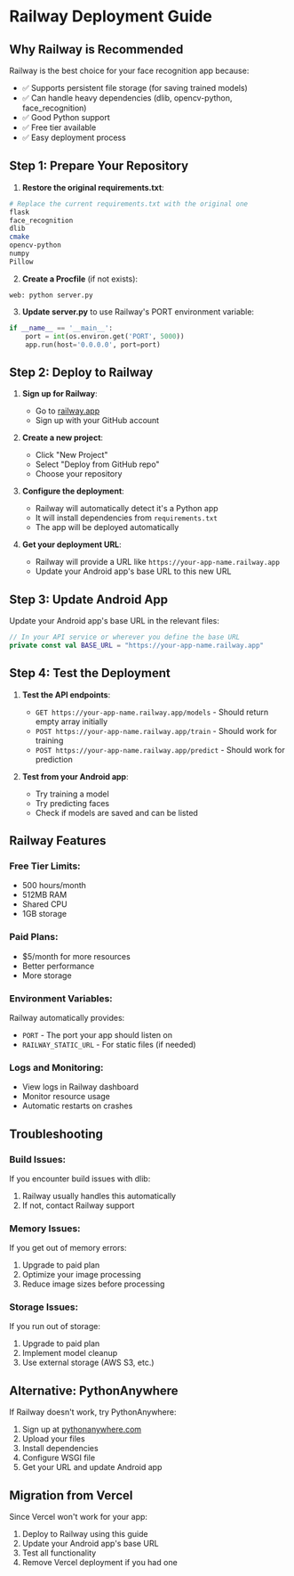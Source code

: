 # Railway Deployment Guide

## Why Railway is Recommended

Railway is the best choice for your face recognition app because:
- ✅ Supports persistent file storage (for saving trained models)
- ✅ Can handle heavy dependencies (dlib, opencv-python, face_recognition)
- ✅ Good Python support
- ✅ Free tier available
- ✅ Easy deployment process

## Step 1: Prepare Your Repository

1. **Restore the original requirements.txt**:
```bash
# Replace the current requirements.txt with the original one
flask
face_recognition
dlib
cmake
opencv-python
numpy
Pillow
```

2. **Create a Procfile** (if not exists):
```
web: python server.py
```

3. **Update server.py** to use Railway's PORT environment variable:
```python
if __name__ == '__main__':
    port = int(os.environ.get('PORT', 5000))
    app.run(host='0.0.0.0', port=port)
```

## Step 2: Deploy to Railway

1. **Sign up for Railway**:
   - Go to [railway.app](https://railway.app)
   - Sign up with your GitHub account

2. **Create a new project**:
   - Click "New Project"
   - Select "Deploy from GitHub repo"
   - Choose your repository

3. **Configure the deployment**:
   - Railway will automatically detect it's a Python app
   - It will install dependencies from `requirements.txt`
   - The app will be deployed automatically

4. **Get your deployment URL**:
   - Railway will provide a URL like `https://your-app-name.railway.app`
   - Update your Android app's base URL to this new URL

## Step 3: Update Android App

Update your Android app's base URL in the relevant files:

```kotlin
// In your API service or wherever you define the base URL
private const val BASE_URL = "https://your-app-name.railway.app"
```

## Step 4: Test the Deployment

1. **Test the API endpoints**:
   - `GET https://your-app-name.railway.app/models` - Should return empty array initially
   - `POST https://your-app-name.railway.app/train` - Should work for training
   - `POST https://your-app-name.railway.app/predict` - Should work for prediction

2. **Test from your Android app**:
   - Try training a model
   - Try predicting faces
   - Check if models are saved and can be listed

## Railway Features

### Free Tier Limits:
- 500 hours/month
- 512MB RAM
- Shared CPU
- 1GB storage

### Paid Plans:
- $5/month for more resources
- Better performance
- More storage

### Environment Variables:
Railway automatically provides:
- `PORT` - The port your app should listen on
- `RAILWAY_STATIC_URL` - For static files (if needed)

### Logs and Monitoring:
- View logs in Railway dashboard
- Monitor resource usage
- Automatic restarts on crashes

## Troubleshooting

### Build Issues:
If you encounter build issues with dlib:
1. Railway usually handles this automatically
2. If not, contact Railway support

### Memory Issues:
If you get out of memory errors:
1. Upgrade to paid plan
2. Optimize your image processing
3. Reduce image sizes before processing

### Storage Issues:
If you run out of storage:
1. Upgrade to paid plan
2. Implement model cleanup
3. Use external storage (AWS S3, etc.)

## Alternative: PythonAnywhere

If Railway doesn't work, try PythonAnywhere:
1. Sign up at [pythonanywhere.com](https://pythonanywhere.com)
2. Upload your files
3. Install dependencies
4. Configure WSGI file
5. Get your URL and update Android app

## Migration from Vercel

Since Vercel won't work for your app:
1. Deploy to Railway using this guide
2. Update your Android app's base URL
3. Test all functionality
4. Remove Vercel deployment if you had one 